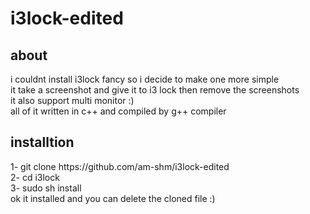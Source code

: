 # i3lock-edited
<h2>about</h2>
i couldnt install i3lock fancy so i decide to make one more simple
<br>
it take a screenshot and give it to i3 lock then remove the screenshots
<br>
it also support multi monitor :)
<br>
all of it written in c++ and compiled by g++ compiler
<h2>installtion</h2>
1- git clone https://github.com/am-shm/i3lock-edited
<br>
2- cd i3lock
<br>
3- sudo sh install
<br>
ok it installed and you can delete the cloned file
:)
